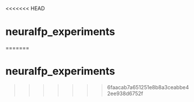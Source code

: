 <<<<<<< HEAD
# neuralfp_experiments
=======
# neuralfp_experiments
>>>>>>> 6faacab7a651251e8b8a3ceabbe42ee938d6752f
